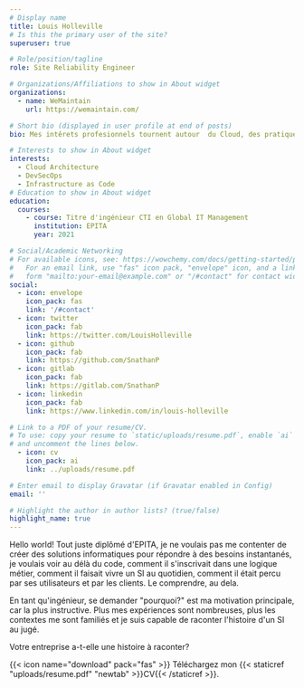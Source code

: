 ```yaml
---
# Display name
title: Louis Holleville
# Is this the primary user of the site?
superuser: true

# Role/position/tagline
role: Site Reliability Engineer

# Organizations/Affiliations to show in About widget
organizations:
  - name: WeMaintain
    url: https://wemaintain.com/

# Short bio (displayed in user profile at end of posts)
bio: Mes intêrets profesionnels tournent autour  du Cloud, des pratiques DevSecOps et de l'industrialisation des SI.

# Interests to show in About widget
interests:
  - Cloud Architecture
  - DevSecOps
  - Infrastructure as Code
# Education to show in About widget
education:
  courses:
    - course: Titre d'ingénieur CTI en Global IT Management
      institution: EPITA
      year: 2021

# Social/Academic Networking
# For available icons, see: https://wowchemy.com/docs/getting-started/page-builder/#icons
#   For an email link, use "fas" icon pack, "envelope" icon, and a link in the
#   form "mailto:your-email@example.com" or "/#contact" for contact widget.
social:
  - icon: envelope
    icon_pack: fas
    link: '/#contact'
  - icon: twitter
    icon_pack: fab
    link: https://twitter.com/LouisHolleville
  - icon: github
    icon_pack: fab
    link: https://github.com/SnathanP
  - icon: gitlab
    icon_pack: fab
    link: https://gitlab.com/SnathanP
  - icon: linkedin
    icon_pack: fab
    link: https://www.linkedin.com/in/louis-holleville

# Link to a PDF of your resume/CV.
# To use: copy your resume to `static/uploads/resume.pdf`, enable `ai` icons in `params.toml`,
# and uncomment the lines below.
  - icon: cv
    icon_pack: ai
    link: ../uploads/resume.pdf

# Enter email to display Gravatar (if Gravatar enabled in Config)
email: ''

# Highlight the author in author lists? (true/false)
highlight_name: true
---
```


Hello world! Tout juste diplômé d'EPITA, je ne voulais pas me contenter de créer des solutions informatiques pour répondre à des besoins instantanés, je voulais voir au délà du code, comment il s'inscrivait dans une logique métier, comment il faisait vivre un SI au quotidien, comment il était percu par ses utilisateurs et par les clients. Le comprendre, au dela.

En tant qu'ingénieur, se demander "pourquoi?" est ma motivation principale, car la plus instructive. Plus mes expériences sont nombreuses, plus les contextes me sont familiés et je suis capable de raconter l'histoire d'un SI au jugé.

Votre entreprise a-t-elle une histoire à raconter?

{{< icon name="download" pack="fas" >}} Téléchargez mon {{< staticref "uploads/resume.pdf" "newtab" >}}CV{{< /staticref >}}.
